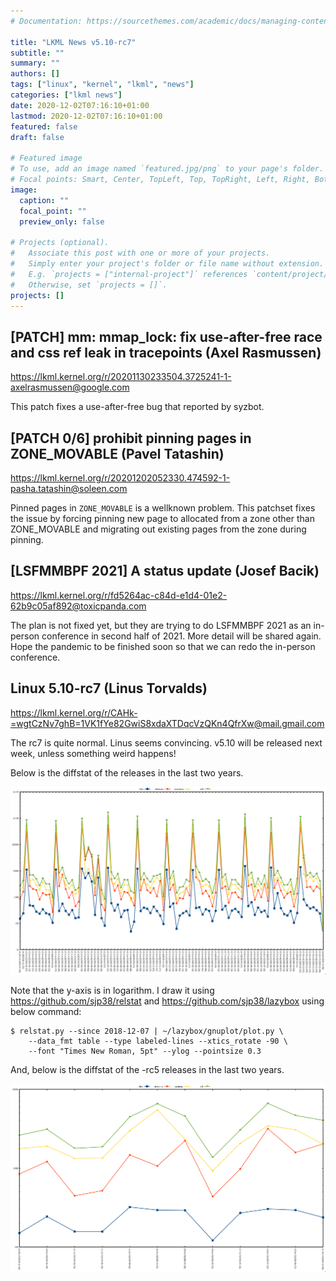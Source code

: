 ```yaml
---
# Documentation: https://sourcethemes.com/academic/docs/managing-content/

title: "LKML News v5.10-rc7"
subtitle: ""
summary: ""
authors: []
tags: ["linux", "kernel", "lkml", "news"]
categories: ["lkml news"]
date: 2020-12-02T07:16:10+01:00
lastmod: 2020-12-02T07:16:10+01:00
featured: false
draft: false

# Featured image
# To use, add an image named `featured.jpg/png` to your page's folder.
# Focal points: Smart, Center, TopLeft, Top, TopRight, Left, Right, BottomLeft, Bottom, BottomRight.
image:
  caption: ""
  focal_point: ""
  preview_only: false

# Projects (optional).
#   Associate this post with one or more of your projects.
#   Simply enter your project's folder or file name without extension.
#   E.g. `projects = ["internal-project"]` references `content/project/deep-learning/index.md`.
#   Otherwise, set `projects = []`.
projects: []
---
```


[PATCH] mm: mmap_lock: fix use-after-free race and css ref leak in tracepoints (Axel Rasmussen)
-----------------------------------------------------------------------------------------------

https://lkml.kernel.org/r/20201130233504.3725241-1-axelrasmussen@google.com

This patch fixes a use-after-free bug that reported by syzbot.


[PATCH 0/6] prohibit pinning pages in ZONE_MOVABLE (Pavel Tatashin)
-------------------------------------------------------------------

https://lkml.kernel.org/r/20201202052330.474592-1-pasha.tatashin@soleen.com

Pinned pages in `ZONE_MOVABLE` is a wellknown problem.  This patchset fixes the
issue by forcing pinning new page to allocated from a zone other than
ZONE_MOVABLE and migrating out existing pages from the zone during pinning.


[LSFMMBPF 2021] A status update (Josef Bacik)
---------------------------------------------

https://lkml.kernel.org/r/fd5264ac-c84d-e1d4-01e2-62b9c05af892@toxicpanda.com

The plan is not fixed yet, but they are trying to do LSFMMBPF 2021 as an
in-person conference in second half of 2021.  More detail will be shared again.
Hope the pandemic to be finished soon so that we can redo the in-person
conference.


Linux 5.10-rc7 (Linus Torvalds)
-------------------------------

https://lkml.kernel.org/r/CAHk-=wgtCzNv7ghB=1VK1fYe82GwiS8xdaXTDqcVzQKn4QfrXw@mail.gmail.com

The rc7 is quite normal.  Linus seems convincing.  v5.10 will be released next
week, unless something weird happens!

Below is the diffstat of the releases in the last two years.

![Kernel release stat](/img/kernel_release_stat/v4.20-rc7..v5.10-rc7.png)

Note that the y-axis is in logarithm.  I draw it using
https://github.com/sjp38/relstat and https://github.com/sjp38/lazybox using
below command:

    $ relstat.py --since 2018-12-07 | ~/lazybox/gnuplot/plot.py \
	    --data_fmt table --type labeled-lines --xtics_rotate -90 \
	    --font "Times New Roman, 5pt" --ylog --pointsize 0.3


And, below is the diffstat of the -rc5 releases in the last two years.

![rc2 release stat](/img/kernel_release_stat/v5.10-rc7-only.png)
